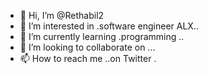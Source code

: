 - 👋 Hi, I’m @Rethabil2
- 👀 I’m interested in .software engineer ALX..
- 🌱 I’m currently learning .programming ..
- 💞️ I’m looking to collaborate on ...
- 📫 How to reach me ..on Twitter .

<!---
Rethabil2/Rethabil2 is a ✨ special ✨ repository because its `README.md` (this file) appears on your GitHub profile.
You can click the Preview link to take a look at your changes.
--->
